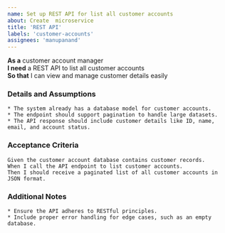 ```yaml
---
name: Set up REST API for list all customer accounts
about: Create  microservice
title: 'REST API'
labels: 'customer-accounts'
assignees: 'manupanand'
---
```




**As a** customer account manager  
**I need** a REST API to list all customer accounts  
**So that**  I can view and manage customer details easily 
      
### Details and Assumptions
    * The system already has a database model for customer accounts.  
    * The endpoint should support pagination to handle large datasets.
    * The API response should include customer details like ID, name, email, and account status.
### Acceptance Criteria     
    
    Given the customer account database contains customer records.
    When I call the API endpoint to list customer accounts.
    Then I should receive a paginated list of all customer accounts in JSON format.

### Additional Notes

    * Ensure the API adheres to RESTful principles.
    * Include proper error handling for edge cases, such as an empty database.